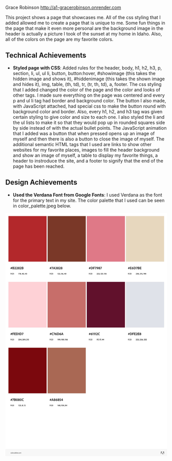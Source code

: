 Grace Robinson
http://a1-gracerobinson.onrender.com

This project shows a page that showcases me. All of the css styling that I added allowed me to create a page that is unique to me. Some fun things in the page that make it even more personal are the background image in the header is actually a picture I took of the sunset at my home in Idaho. Also, all of the colors on the page are my favorite colors.

## Technical Achievements
- **Styled page with CSS**: Added rules for the header, body, h1, h2, h3, p, section, li, ul, ul li, button, button:hover, #showimage (this takes the hidden image and shows it), #hiddenimage (this takes the shown image and hides it), img, table, (th, td), tr, (tr, th, td), a, footer. The css styling that I added changed the color of the page and the color and looks of other tags. I made sure everything on the page was centered and every p and ul li tag had border and background color. The button I also made, with JavaScript attached, had special css to make the button round with background color and border. Also, every h1, h2, and h3 tag was given certain styling to give color and size to each one. I also styled the li and the ul lists to make it so that they would pop up in rounded squares side by side instead of with the actual bullet points. The JavaScript animation that I added was a button that when pressed opens up an image of myself and then there is also a button to close the image of myself. The additional semantic HTML tags that I used are links to show other websites for my favorite places, images to fill the header background and show an image of myself, a table to display my favorite things, a header to instroduce the site, and a footer to signify that the end of the page has been reached.

## Design Achievements
- **Used the Verdana Font from Google Fonts**: I used Verdana as the font for the primary text in my site. The color palette that I used can be seen in color_palette.jpeg below.
<img src="images/color_palette.jpeg"/>
